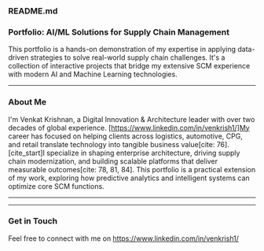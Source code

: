 ### README.md

### **Portfolio: AI/ML Solutions for Supply Chain Management**

This portfolio is a hands-on demonstration of my expertise in applying data-driven strategies to solve real-world supply chain challenges. It's a collection of interactive projects that bridge my extensive SCM experience with modern AI and Machine Learning technologies.

-----

### **About Me**

I'm Venkat Krishnan, a Digital Innovation & Architecture leader with over two decades of global experience. [https://www.linkedin.com/in/venkrish1/]My career has focused on helping clients across logistics, automotive, CPG, and retail translate technology into tangible business value[cite: 76]. [cite\_start]I specialize in shaping enterprise architecture, driving supply chain modernization, and building scalable platforms that deliver measurable outcomes[cite: 78, 81, 84]. This portfolio is a practical extension of my work, exploring how predictive analytics and intelligent systems can optimize core SCM functions.

-----


-----

### **Get in Touch**
 Feel free to connect with me on https://www.linkedin.com/in/venkrish1/
 
